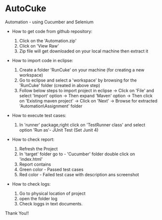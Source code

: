 # AutoCuke
Automation - using Cucumber and Selenium

* How to get code from github repository:
   1. Click on the 'Automation.zip'
   2. Click on 'View Raw'
   3. Zip file will get downloaded on your local machine then extract it

* How to import code in eclipse:
   1. Create a folder 'RunCuke' on your machine (for creating a new workspace)
   2. Go to eclipse and select a 'workspace' by browsing for the 'RunCuke' folder (created in above step)
   3. Follow below steps to import project in eclipse
        -> Click on 'File' and select 'Import' option 
        -> Then expand 'Maven' option 
        -> Then click on 'Existing maven project'
        -> Click on 'Next'
        -> Browse for extracted 'Automation\Assignment' folder

* How to execute test cases:
   1. In 'runner' package,right click on 'TestRunner class' and select option 'Run as'- JUnit Test (Set Junit 4)

* How to check report:
   1. Refresh the Project
   2. In 'target' folder go to - 'Cucumber' folder double click on 'index.html' 
   3. Report contains 
   4. Green color - Passed test cases
   5. Red color - Failed test case with description ans screenshot

* How to check logs:
   1. Go to physical location of project
   2. open the folder log
   3. Check loggs in text documents.

Thank You!!

